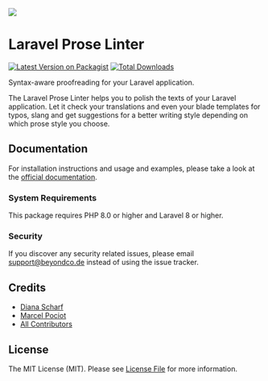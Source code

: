![](https://beyondco.de/img/docs/laravel-prose-linter/laravel-prose-linter.png)

# Laravel Prose Linter

[![Latest Version on Packagist](https://img.shields.io/packagist/v/beyondcode/laravel-prose-linter.svg?style=flat-square)](https://packagist.org/packages/beyondcode/laravel-prose-linter)
[![Total Downloads](https://img.shields.io/packagist/dt/beyondcode/laravel-prose-linter.svg?style=flat-square)](https://packagist.org/packages/beyondcode/laravel-prose-linter)


Syntax-aware proofreading for your Laravel application.

The Laravel Prose Linter helps you to polish the texts of your Laravel application. Let it check your translations and even your blade templates for typos, slang and get suggestions for a better writing style depending on which prose style you choose.

## Documentation

For installation instructions and usage and examples, please take a look at the [official documentation](https://beyondco.de/docs/laravel-prose-linter/).

### System Requirements
This package requires PHP 8.0 or higher and Laravel 8 or higher.

### Security

If you discover any security related issues, please email support@beyondco.de instead of using the issue tracker.

## Credits

- [Diana Scharf](https://github.com/mechelon)
- [Marcel Pociot](https://github.com/mpociot)
- [All Contributors](../../contributors)

## License

The MIT License (MIT). Please see [License File](LICENSE.md) for more information.
